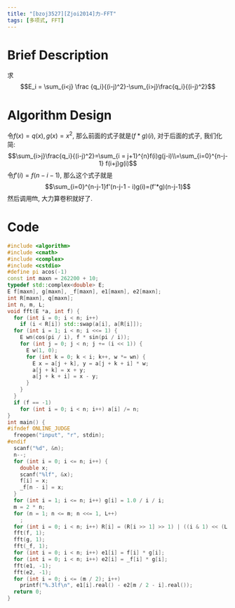 ```yaml
---
title: "[bzoj3527][Zjoi2014]力-FFT"
tags: [多项式, FFT]
---
```


# Brief Description

求$$E_i = \sum_{i<j} \frac {q_i}{(i-j)^2}-\sum_{i>j}\frac{q_i}{(i-j)^2}$$
<!--more-->

# Algorithm Design

令$f(x) = q(x), g(x)=x^2$, 那么前面的式子就是$(f*g)(i)$, 对于后面的式子, 我们化简:
$$\sum_{i>j}\frac{q_i}{(i-j)^2}=\sum_{i = j+1}^{n}f(i)g(j-i)\\=\sum_{i=0}^{n-j-1} f(i+j)g(i)$$
令$f'(i) = f(n-i-1)$, 那么这个式子就是
$$\sum_{i=0}^{n-j-1}f'(n-j-1 - i)g(i)=(f'*g)(n-j-1)$$
然后调用fft, 大力算卷积就好了.

# Code

```c++
#include <algorithm>
#include <cmath>
#include <complex>
#include <cstdio>
#define pi acos(-1)
const int maxn = 262200 + 10;
typedef std::complex<double> E;
E f[maxn], g[maxn], _f[maxn], e1[maxn], e2[maxn];
int R[maxn], q[maxn];
int n, m, L;
void fft(E *a, int f) {
  for (int i = 0; i < n; i++)
    if (i < R[i]) std::swap(a[i], a[R[i]]);
  for (int i = 1; i < n; i <<= 1) {
    E wn(cos(pi / i), f * sin(pi / i));
    for (int j = 0; j < n; j += (i << 1)) {
      E w(1, 0);
      for (int k = 0; k < i; k++, w *= wn) {
        E x = a[j + k], y = a[j + k + i] * w;
        a[j + k] = x + y;
        a[j + k + i] = x - y;
      }
    }
  }
  if (f == -1)
    for (int i = 0; i < n; i++) a[i] /= n;
}
int main() {
#ifndef ONLINE_JUDGE
  freopen("input", "r", stdin);
#endif
  scanf("%d", &n);
  n--;
  for (int i = 0; i <= n; i++) {
    double x;
    scanf("%lf", &x);
    f[i] = x;
    _f[n - i] = x;
  }
  for (int i = 1; i <= n; i++) g[i] = 1.0 / i / i;
  m = 2 * n;
  for (n = 1; n <= m; n <<= 1, L++)
    ;
  for (int i = 0; i < n; i++) R[i] = (R[i >> 1] >> 1) | ((i & 1) << (L - 1));
  fft(f, 1);
  fft(g, 1);
  fft(_f, 1);
  for (int i = 0; i < n; i++) e1[i] = f[i] * g[i];
  for (int i = 0; i < n; i++) e2[i] = _f[i] * g[i];
  fft(e1, -1);
  fft(e2, -1);
  for (int i = 0; i <= (m / 2); i++)
    printf("%.3lf\n", e1[i].real() - e2[m / 2 - i].real());
  return 0;
}
```

